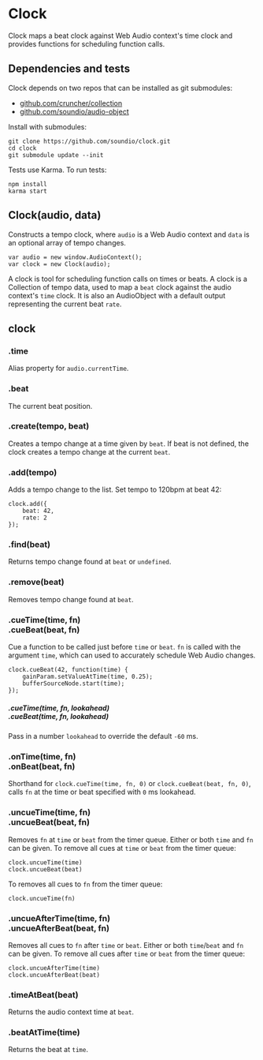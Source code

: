 # Clock
Clock maps a beat clock against Web Audio context's time clock and provides
functions for scheduling function calls.

## Dependencies and tests

Clock depends on two repos that can be installed as git submodules:

- <a href="https://github.com/cruncher/collection">github.com/cruncher/collection</a>
- <a href="https://github.com/soundio/audio-object">github.com/soundio/audio-object</a>

Install with submodules:

	git clone https://github.com/soundio/clock.git
	cd clock
	git submodule update --init

Tests use Karma. To run tests:

	npm install
	karma start

## Clock(audio, data)

Constructs a tempo clock, where <code>audio</code> is a Web Audio context and
<code>data</code> is an optional array of tempo changes.

    var audio = new window.AudioContext();
    var clock = new Clock(audio);

A clock is tool for scheduling function calls on times or beats.
A clock is a Collection of tempo data, used to map a <code>beat</code> clock
against the audio context's <code>time</code> clock. It is also an AudioObject
with a default output representing the current beat <code>rate</code>.

## clock

### .time

Alias property for <code>audio.currentTime</code>. 

### .beat

The current beat position.

### .create(tempo, beat)

Creates a tempo change at a time given by <code>beat</code>. If beat is not
defined, the clock creates a tempo change at the current <code>beat</code>.

### .add(tempo)

Adds a tempo change to the list. Set tempo to 120bpm at beat 42:

    clock.add({
        beat: 42,
        rate: 2
    });

### .find(beat)

Returns tempo change found at <code>beat</code> or <code>undefined</code>.

### .remove(beat)

Removes tempo change found at <code>beat</code>.

### .cueTime(time, fn)<br/>.cueBeat(beat, fn)

Cue a function to be called just before <code>time</code> or <code>beat</code>.
<code>fn</code> is called with the argument <code>time</code>, which can used to
accurately schedule Web Audio changes.

    clock.cueBeat(42, function(time) {
        gainParam.setValueAtTime(time, 0.25);
        bufferSourceNode.start(time);
    });

##### .cueTime(time, fn, lookahead)<br/>.cueBeat(time, fn, lookahead)

Pass in a number <code>lookahead</code> to override the default <code>-60</code> ms.

### .onTime(time, fn)<br/>.onBeat(beat, fn)

Shorthand for <code>clock.cueTime(time, fn, 0)</code> or
<code>clock.cueBeat(beat, fn, 0)</code>, calls <code>fn</code>
at the time or beat specified with <code>0</code> ms lookahead.

### .uncueTime(time, fn)<br/>.uncueBeat(beat, fn)

Removes <code>fn</code> at <code>time</code> or <code>beat</code> from the timer queue.
Either or both <code>time</code> and <code>fn</code> can be given. To remove all cues
at <code>time</code> or <code>beat</code> from the timer queue:

    clock.uncueTime(time)
    clock.uncueBeat(beat)

To removes all cues to <code>fn</code> from the timer queue:

    clock.uncueTime(fn)

### .uncueAfterTime(time, fn)<br/>.uncueAfterBeat(beat, fn)

Removes all cues to <code>fn</code> after <code>time</code> or <code>beat</code>.
Either or both <code>time</code>/<code>beat</code> and <code>fn</code> can be given.
To remove all cues after <code>time</code> or <code>beat</code> from the timer queue:

    clock.uncueAfterTime(time)
    clock.uncueAfterBeat(beat)

### .timeAtBeat(beat)

Returns the audio context time at <code>beat</code>.

### .beatAtTime(time)

Returns the beat at <code>time</code>.

